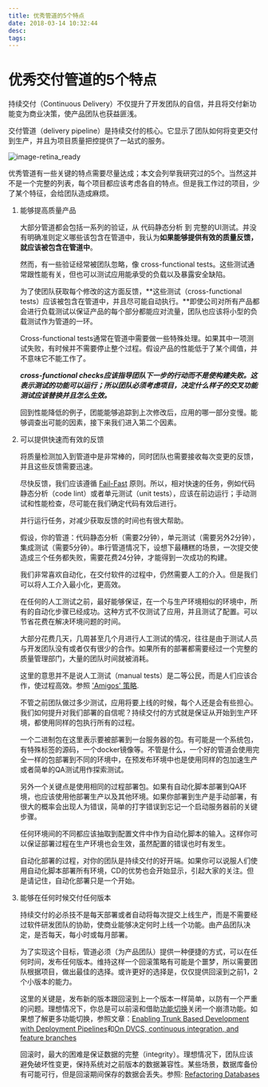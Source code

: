 ```yaml
---
title: 优秀管道的5个特点
date: 2018-03-14 10:32:44
desc:
tags:
---
```


# 优秀交付管道的5个特点

持续交付（Continuous Delivery）不仅提升了开发团队的自信，并且将交付新功能变为商业决策，使产品团队也获益匪浅。

<!--Continuous Delivery provides great benefits not only for the team developing the software, by increasing their confidence, but also for the product team, since the delivery of new features becomes a pure business decision.-->

交付管道（delivery pipeline）是持续交付的核心。它显示了团队如何将变更交付到生产，并且为项目质量把控提供了一站式的服务。

<!--At the center of it all is the delivery pipeline. It shows how the team delivers changes to production and also provides a one stop shop for project quality.
-->

![image-retina_ready](/img/Delivery_Pipeline01_e9ea31a9f0c7d7897107db2fe57716a1.png)


优秀管道有一些关键的特点需要尽量达成；本文会列举我研究过的5个。当然这并不是一个完整的列表，每个项目都应该考虑各自的特点。但是我工作过的项目，少了某个特征，会给团队造成麻烦。

<!--Good pipelines have some key traits that every pipeline should aim to achieve; in this article I'll talk about five that I've observed. It's not an extensive list and of course, every project has its own context that must be respected, but in projects I've worked on, when one of these traits was absent, it has caused the team trouble.-->


1. 能够提高质量产品

	大部分管道都会包括一系列的验证，从 代码静态分析 到 完整的UI测试。并没有明确准则定义哪些该包含在管道中，我认为**如果能够提供有效的质量反馈，就应该被包含在管道中**。

	然而，有一些验证经常被团队忽略，像 cross-functional tests。这些测试通常跟性能有关，但也可以测试应用能承受的负载以及暴露安全缺陷。

	<!--1. Builds Quality into the Product
	Most pipelines have verifications that range from code linting to full UI based tests. There is no rule to define what goes into a pipeline, but I believe that if it provides useful feedback about quality, it should be in the pipeline.
	
	However, there are some verifications that teams don’t always remember, like the cross-functional tests. These tests are usually about performance, but can test the load the application can take or even look for security breaches.-->

	为了使团队获取每个修改的这方面反馈，**这些测试（cross-functional tests）应该被包含在管道中，并且尽可能自动执行。**即使公司对所有产品都会进行负载测试以保证产品的每个部分都能应对流量，团队也应该将小型的负载测试作为管道的一环。

	<!--To ensure the team gets feedback on every change, these tests should be automated as much as possible and should also be a  part of the pipeline. Even if the company has a big event to load test all products and ensure the various parts of the product can handle the traffic, a team should still run small load tests as part of the pipeline.-->

	Cross-functional tests通常在管道中需要做一些特殊处理。如果其中一项测试失败，有时候并不需要停止整个过程。假设产品的性能低于了某个阈值，并不意味它不能工作了。
	
	<!--Cross-functional tests usually receive a special treatment in the pipeline. If one of them fails, they don't always need to stop the whole suite. Let's say the performance of the application has dropped below a specified threshold. Does it mean it won't work? Not necessarily.-->

	***cross-functional checks应该指导团队下一步的行动而不是使构建失败。这表示测试的功能可以运行；所以团队必须考虑项目，决定什么样子的交叉功能测试应该替换并且怎么生效。***
	
	<!--Instead of failing the build, cross-functional checks should provide actions for the team. This implies that what is measured is also actionable; so the team must consider the context of the project in order to decide what cross-functional tests will be in place and how they'll work.-->
	
	回到性能降低的例子，团能能够追踪到上次修改后，应用的哪一部分变慢。能够调查出可能的因素，接下来我们进入第二个因素。
	
	<!--Going back to the performance drop example, the team should, ideally, be able to track down exactly which part of the app got slower since the last check-in and to investigate possible causes, which leads us to the second trait.-->

2. 可以提供快速而有效的反馈

	<!--2. Provide Quick and Effective Feedback-->

	将质量检测加入到管道中是非常棒的，同时团队也需要接收每次变更的反馈，并且这些反馈需要迅速。
	
	<!--Having quality checks built into the pipeline is great, but the team also needs to receive feedback upon every check in, and it should be fast!-->
	
	尽快反馈，我们应该遵循 [Fail-Fast](https://en.wikipedia.org/wiki/Fail-fast) 原则。所以，相对快速的任务，例如代码静态分析（code lint）或者单元测试（unit tests），应该在前边运行；手动测试和性能检查，尽可能在我们确定代码有效后进行。
	
	<!--When thinking about providing fast feedback, we must follow the idea of failing as soon as possible. Faster tasks, like code lint or unit tests, should be among the first to run, whereas manual test or performance checks should only happen after we are sure that the code is sound.-->
	
	并行运行任务，对减少获取反馈的时间也有很大帮助。
	
	假设，你的管道：代码静态分析（需要2分钟），单元测试（需要另外2分钟），集成测试（需要5分钟）。串行管道情况下，设想下最糟糕的场景，一次提交使造成三个任务都失败，需要花费24分钟，才能得到一次成功的构建。
	
	<!--Running tasks in parallel is also a great idea to reduce the feedback cycle. For example, let's say that as part of your pipeline you have code lint (which takes 2 minutes), unit tests (another 2 minutes) and integration tests (which take a little longer, 5 minutes). Considering the worst case scenario, where a commit breaks all three jobs, it would take 24 minutes just to get a green build in the sequential pipeline.
-->	
	![](/img/Delivery_Pipeline02_11000ef24838f2357da204101b44bb02.png)
	
	同样的情况，如果并行的执行任务，你的团队紧紧需要花费5分钟获取反馈，另外5分钟得到一次成功的构建。
	
	<!--Now, if we setup our tasks to run in parallel, and if a code breaks each job, it would only take five minutes for your team to get feedback and another five to get a green build.-->
	![](/img/Delivery_Pipeline03_63cf3b1b24be11e38aa44b04d5c4bdc3.png)
	
	像探索性和可用性测试等手工步骤，反馈周期很长。因为这依赖人工使用系统，通常作为最后一个执行步骤。但是仍然应该是反馈中的一环。
	
	<!--Manual steps, like exploratory and usability testing, have a long feedback cycle—because they depend on humans to poke around the system—and will usually be one of the latest steps executed, but should still be part of the feedback cycle!-->
	
	对于自动化的步骤，我们分辨出哪个步骤耗费时间长，然后想办法改进。
	
	<!--For automated steps, we can also check which ones take longer and find a way to improve them. -->
	
	另外一个关键因素是能够提供高效，准确的反馈。如果管道中的一个job，负责很多事情，当失败时，团队很难确定具体哪里失败了并且又可能隐藏信息。保持比较小的步骤，清晰的错误信息，可以提高团队查找bug的效率，防止团队对管道技术失去信心－a.k.a. [just re-run the build - it should go green.](https://www.thoughtworks.com/insights/blog/write-better-tests-5-steps)
	
	<!--Another key factor here is to also provide effective feedback. A pipeline job that does a lot of things makes it hard for the team to identify what failed and may hide information. Having small steps, with clear error messages, increases the team's effectiveness when debugging a failure and avoids losing confidence in the pipeline - a.k.a. just re-run the build - it should go green.
-->

3. 减少人工的介入

	<!--3. Requires Minimal Manual Interaction-->

	我们非常喜欢自动化，在交付软件的过程中，仍然需要人工的介入。但是我们可以将人工介入最小化，更高效。
	
	<!--As much as we like automation, there is still a need for human interaction in the process of delivering software. But we can work to make this interaction minimal and more effective.-->
	
	在任何的人工测试之前，最好能够保证，在一个与生产环境相似的环境中，所有的自动化步骤已经成功。这种方式不仅测试了应用，并且测试了配置。可以节省花费在解决环境问题的时间。
	
	<!--Before any manual testing, it's best to ensure that all automated stages have passed the build in an environment that is as similar to production as your project can afford. This way, not only will the application be tested, but also the configuration in which it will run. Doing that, you can save people's time by avoiding running into environment issues.-->
	
	大部分花费几天，几周甚至几个月进行人工测试的情况，往往是由于测试人员与开发团队没有或者仅有很少的合作。如果所有的部署都需要经过一个完整的质量管理部门，大量的团队时间就被消耗。
	
	<!--Most of the situations where manual testing takes a really long time—like days, weeks or even months—happen because there is little or no interaction at all between the people who run tests and the rest of the team who developed the product. Usually when all deploys need to go through a completely silo-ed QMO (Quality Management Office) first, a lot of time in the team's feedback cycle is consumed.-->
	
	这里的意思并不是说人工测试（manual tests）是二等公民，而是人们应该合作，使过程高效。参照 ['Amigos' 策略](https://www.thoughtworks.com/insights/blog/are-you-truly-cross-functional-meet-amigos).
	
	<!--This doesn't mean that manual tests should be a second class citizen, it just means that people should collaborate to make it more effective—as suggested by the ['Amigos' strategy](https://www.thoughtworks.com/insights/blog/are-you-truly-cross-functional-meet-amigos).
-->	
	![](/img/Delivery_Pipeline04_c53c72e41bf0715b8574ca79386e7a46.png)
	
	划分功能的团队，通常不清楚其他团队的工作，所有每个人尽力把自己的事情做好。因此，每个功能都会被完整测试，造成浪费，如 [the testing cupcake anti-pattern](https://www.thoughtworks.com/insights/blog/introducing-software-testing-cupcake-anti-pattern) 所说。
	
	<!--Having functional teams usually leads to a scenario where no one knows about what the other team is doing, so everyone wants to make sure they are doing the best they can. Thus, every piece of functionality is tested through all levels, leading to wasted efforts as described in the testing cupcake anti-pattern.-->
	
	<!--To achieve minimal manual interaction in the pipeline, leverage the fact that everyone in the team is a human being (yes, that's true!) and just talk to each other.-->

4. 使用相同的过程和包

	<!--4. Uses the Same Process and Binaries-->
	
	不管之前团队做过多少测试，应用将要上线的时候，每个人还是会有些担心。我们如何提升对我们部署的自信呢？持续交付的方式就是保证从开始到生产环境，都使用同样的包执行所有的过程。
	
	<!--Whenever an application has to go live, no matter how much the team has tested it before, everybody gets (at least) a bit worried. How can we improve the confidence of what we are deploying? The CD (Continuous Delivery) answer is to make sure you exercise the same process with the same binaries all along the way to production.-->
	
	一个二进制包在这里表示要被部署到一台服务器的包。有可能是一个系统包，有特殊标签的源码，一个docker镜像等。不管是什么，一个好的管道会使用完全一样的包部署到不同的环境中，在预发布环境中也是使用同样的包加速生产或者简单的QA测试用作探索测试。
	
	<!--A binary in this context is the actual artifact that gets deployed in a server. This may be a system package, the actual source code in a specific tag, a docker image etc. Regardless of what it is, a good pipeline will use the exact same binaries to deploy in all environments, be it the super powerful Stage environment that is used to simulate production or the simple QA that is used for exploration tests.-->
	
	另外一个关键点是使用相同的过程部署包。如果有自动化脚本部署到QA环境，也应该使用他部署生产以及其他环境。如果你部署到生产是手动部署，有很大的概率会出现人为错误，简单的打字错误到忘记一个启动服务器前的关键步骤。
	
	<!--Another key part is to also use the same process to deploy the binaries. If you have automated scripts to deploy to the QA environment, you should use it to deploy to production - as well as any other environments. If the deploy to production is manual, there is a high chance of human error, ranging from a simple typo to forgetting an important step before turning the servers back up.-->
	
	任何环境间的不同都应该抽取到配置文件中作为自动化脚本的输入。这样你可以保证部署过程在生产环境也会生效，虽然配置的错误也时有发生。
	
	<!--Whatever varies from one environment to another should be extracted to configuration files that will serve as input to the automated deploy script. This way, you ensure that the process itself will work when it hits production, although configuration mistakes may still happen.-->
	
	自动化部署的过程，对你的团队是持续交付的好开端。如果你可以说服人们使用自动化脚本部署所有环境，CD的优势也会开始显示，引起大家的关注。但是请记住，自动化部署只是一个开始。
	
	<!--Automating the deployment process is a good way to kick-start Continuous Delivery in your team/organization. If you can convince people to use automated scripts to deploy all environments, the benefits of CD will start to show up and will get their attention. But keep in mind that automated deploys are just a starting point!
	-->
	
5. 能够在任何时候交付任何版本

	<!--5. Delivers (almost) Any Version Any Time-->
	
	持续交付的必杀技不是每天部署或者自动将每次提交上线生产，而是不需要经过软件研发团队的协助，使商业能够决定何时上线一个功能。由产品团队决定，是否每天，每小时或每月部署。

	<!--The nirvana of Continuous Delivery is not having daily deploys, or putting every commit in production automatically. It's actually enabling the business to decide when to go live with a feature, without having to ask for permission from the team developing the software. If it makes sense to deploy daily, hourly or monthly, it is up to the product team to decide.-->
	
	为了实现这个目标，管道必须（为产品团队）提供一种便捷的方式，可以在任何时间，发布任何版本。维持这样一个回滚策略有可能是个噩梦，所以需要团队根据项目，做出最佳的选择。或许更好的选择是，仅仅提供回滚到之前1，2个小版本的能力。
	
	<!--To achieve this, the pipeline must provide an easy way to deploy any version of the application, at any given time. Of course, maintaining a rollback strategy that allows this might be a nightmare, so again the team needs to understand the context of the project and make the best decision. Maybe it makes sense to keep a rollback just for one or two minor versions.-->
	
	这里的关键是，发布新的版本跟回滚到上一个版本一样简单，以防有一个严重的问题。理想情况下，你总是可以前滚和借助[功能切换](https://martinfowler.com/articles/feature-toggles.html)关闭一个崩溃功能。如果想了解更多功能切换，参照文章：[Enabling Trunk Based Development with Deployment Pipelines](https://www.thoughtworks.com/insights/blog/enabling-trunk-based-development-deployment-pipelines)和[On DVCS, continuous integration, and feature branches](https://www.thoughtworks.com/insights/blog/dvcs-continuous-integration-and-feature-branches)
	
	<!--The key point here is to make sure that you can roll forward (deploy a newer version) as easily as you can roll back (deploy an older version), just in case there is a major issue. Ideally, you could always roll forward and disable a broken feature with a feature toggle. I recommend these two articles if you want to know more about the usage of feature toggles: Enabling Trunk Based Development with Deployment Pipelines and On DVCS, continuous integration, and feature branches.-->
	
	回滚时，最大的困难是保证数据的完整（integrity）。理想情况下，团队应该避免破坏性变更，保持系统对之前版本的数据兼容性。某些场景，数据库备份有可能可行，但是回滚期间保存的数据会丢失。参照: [Refactoring Databases](https://www.amazon.com/Refactoring-Databases-Evolutionary-paperback-Addison-Wesley/dp/0321774515)
	
	<!--One of the biggest problems when rolling back is to ensure data integrity. Ideally, the team should be able to avoid destructive changes and keep the system compatible with previous versions of the schema. In some scenarios, a database backup might be doable, but the data that is saved during the roll back time will be lost. The book Refactoring Databases, by Scott Ambler and Pramod Sadalage, might be a useful resource.
-->	

	将部署任何版本变得便捷不是一个简单的任务，但是不仅仅对产品团队有好处，对开发团队也有帮助。设想一下，你半夜接到电话，生产环境中一些功能崩溃。你登录，访问，但是找不到什么有用的信息。相比你将一整夜花在寻找这个bug，有可能影响你第二天。一个更优的选项是“好吧，暂时将系统回滚，明天深入调查”。
	
	<!--Making the deployment of any version easy can be a very hard task, but it has benefits not only to the product team, but also for the development team. Imagine something falls apart in production and you receive a call in the middle of the night. You log in and poke around, but can't find anything useful. While you could waste the rest of your night chasing bugs, and potentially ruin the next day as well, a much better option is to say "okay, let's just rollback for now and investigate deeper tomorrow".-->
	
	我希望本文能够帮助到你和你的团队，可以帮助提升你的管道。再次强调，这不是一个完成的广泛列表，一个优秀的管道需要包括。想要获取更深入的理解，可以参照文中列出的其它文章。
	
	<!--I hope this article is useful for you and your team and can help you improve your pipeline even more. Again, this is not an extensive list of what a good pipeline should look like. To have a more comprehensive perspective, don't forget to check the other articles linked here.-->





